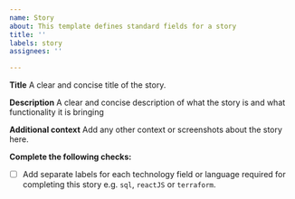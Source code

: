 ```yaml
---
name: Story
about: This template defines standard fields for a story
title: ''
labels: story
assignees: ''

---
```


**Title**
A clear and concise title of the story.

**Description**
A clear and concise description of what the story is and what functionality it is bringing

**Additional context**
Add any other context or screenshots about the story here.

**Complete the following checks:**
- [ ] Add separate labels for each technology field or language required for completing this story e.g. `sql`, `reactJS` or `terraform`.